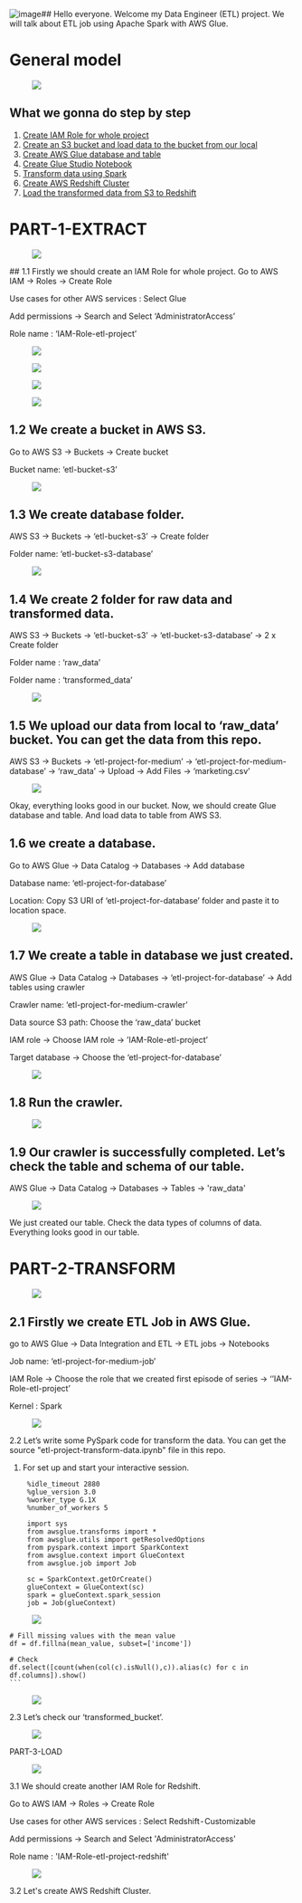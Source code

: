 ![image](https://github.com/user-attachments/assets/5a620835-75c0-4636-925a-ca252587ec2b)## Hello everyone. Welcome my Data Engineer (ETL) project. We will talk about ETL job using Apache Spark with AWS Glue.

# General model
<figure>
  <img src="img/tongthe.png">
</figure>

## What we gonna do step by step
1. [Create IAM Role for whole project](#create-ıam-role-for-whole-project)
2. [Create an S3 bucket and load data to the bucket from our local](#create-an-s3)
3. [Create AWS Glue database and table](#create-aws-glue-database-and-table)
4. [Create Glue Studio Notebook](#create-glue-studio-notebook)
5. [Transform data using Spark](#transform-data-using-spark)
6. [Create AWS Redshift Cluster](#create-aws-redshift-cluster)
7. [Load the transformed data from S3 to Redshift](#load-the-transformed-data-from-s3-to-redshift)
# PART-1-EXTRACT
<figure>
  <img src="img/extract.png">
</figure>
## 1.1  Firstly we should create an IAM Role for whole project.
Go to AWS IAM → Roles → Create Role

Use cases for other AWS services : Select Glue

Add permissions → Search and Select ‘AdministratorAccess’

Role name : ‘IAM-Role-etl-project’
<figure>
  <img src="img/IAM_role_step1.png">
</figure>
<figure>
  <img src="img/IAM_role_step2.png">
</figure>
<figure>
  <img src="img/IAM_role_step3.png">
</figure>
<figure>
  <img src="img/IAM.png">
</figure>

## 1.2  We create a bucket in AWS S3.
Go to AWS S3 → Buckets → Create bucket

Bucket name: ‘etl-bucket-s3’
<figure>
  <img src="img/create_bucket.png">
</figure>

## 1.3 We create database folder.
AWS S3 → Buckets → ‘etl-bucket-s3’ → Create folder

Folder name: ‘etl-bucket-s3-database’

<figure>
  <img src="img/bucket_db.png">
</figure>

## 1.4 We create 2 folder for raw data and transformed data.
AWS S3 → Buckets → ‘etl-bucket-s3’ → ‘etl-bucket-s3-database’ → 2 x Create folder

Folder name : ‘raw_data’

Folder name : ‘transformed_data’


<figure>
  <img src="img/bucket_db2.png">
</figure>

## 1.5 We upload our data from local to ‘raw_data’ bucket. You can get the data from this repo.
AWS S3 → Buckets → ‘etl-project-for-medium’ → ‘etl-project-for-medium-database’ → ‘raw_data’ → Upload → Add Files → ‘marketing.csv’

<figure>
  <img src="img/upload_csv.png">
</figure>
Okay, everything looks good in our bucket. Now, we should create Glue database and table. And load data to table from AWS S3.

## 1.6 we create a database.
Go to AWS Glue → Data Catalog → Databases → Add database

Database name: ‘etl-project-for-database’

Location: Copy S3 URI of ‘etl-project-for-database’ folder and paste it to location space.

<figure>
  <img src="img/glue_create_database.png">
</figure>

## 1.7 We create a table in database we just created.
AWS Glue → Data Catalog → Databases → ‘etl-project-for-database’ → Add tables using crawler

Crawler name: ‘etl-project-for-medium-crawler’

Data source S3 path: Choose the ‘raw_data’ bucket

IAM role → Choose IAM role → ’IAM-Role-etl-project’

Target database → Choose the ‘etl-project-for-database’
<figure>
  <img src="img/glue_crawler_table.png">
</figure>

## 1.8 Run the crawler.

<figure>
  <img src="img/run_crawler.png">
</figure>

## 1.9 Our crawler is successfully completed. Let’s check the table and schema of our table.
AWS Glue → Data Catalog → Databases → Tables → 'raw_data'
<figure>
  <img src="img/table_data.png">
</figure>
We just created our table. Check the data types of columns of data. Everything looks good in our table.

# PART-2-TRANSFORM
<figure>
  <img src="img/transform.png">
</figure>

## 2.1 Firstly we create ETL Job in AWS Glue.

go to AWS Glue → Data Integration and ETL → ETL jobs → Notebooks

Job name: ‘etl-project-for-medium-job’

IAM Role → Choose the role that we created first episode of series → ‘’IAM-Role-etl-project’

Kernel : Spark
<figure>
  <img src="img/create_notebook.png">
</figure
  
## 2.2 Let’s write some PySpark code for transform the data. You can get the source "etl-project-transform-data.ipynb" file in this repo.

1. For set up and start your interactive session.
   ```
    %idle_timeout 2880
    %glue_version 3.0
    %worker_type G.1X
    %number_of_workers 5

    import sys
    from awsglue.transforms import *
    from awsglue.utils import getResolvedOptions
    from pyspark.context import SparkContext
    from awsglue.context import GlueContext
    from awsglue.job import Job

    sc = SparkContext.getOrCreate()
    glueContext = GlueContext(sc)
    spark = glueContext.spark_session
    job = Job(glueContext)
    ```
<figure>
  <img src="img/spark1.png">
</figure
2. Create a DynamicFrame from a table in the AWS Glue Data Catalog and display its schema.
    ```
    dyf = glueContext.create_dynamic_frame.from_catalog(database='etl-project-for-database', table_name='raw_data')
    dyf.printSchema()
    ```
3. Convert the DynamicFrame to a Spark DataFrame and display a sample of the data.
    ```
    df = dyf.toDF()
    df.show(10)
    ```
4. Drop columns that we don't need it.
    ```
    df = df["id","year_birth","education","marital_status","income","dt_customer"]
    df.show(10)
    ```
5. Check NaN values for each column.
    ```
    from pyspark.sql.functions import *
    df.select([count(when(col(c).isNull(),c)).alias(c) for c in df.columns]).show()
    ```
6. There are 24 NaN values in "income" column. Let's fill NaN values with mean.
    ```
    # Calculate the mean value of the column
    mean_value = df.select(mean(col('income'))).collect()[0][0]

    # Fill missing values with the mean value
    df = df.fillna(mean_value, subset=['income'])

    # Check
    df.select([count(when(col(c).isNull(),c)).alias(c) for c in df.columns]).show()
    ```
<figure>
  <img src="img/spark2.png">
</figure
7. Write the data to our S3 Bucket named "transformed_data" as csv.
    ```
  df.write \
      .format("csv") \
      .mode("append") \
      .option("header", "true") \
      .save("s3://etl-bucket-s3/etl-bucket-s3-database/transformed_data/")
    ```
8. Write the data to our S3 Bucket named "transformed_data" as json.
     ```
  df.write \
      .format("json") \
      .mode("append") \
      .save("s3://etl-project-for-medium/etl-project-for-medium-database/transformed_data/")
     ```
     
## 2.3 Let’s check our ‘transformed_bucket’.
<figure>
  <img src="img/check.png">
</figure

# PART-3-LOAD

<figure>
  <img src="img/load.png">
</figure
  
## 3.1 We should create another IAM Role for Redshift.
Go to AWS IAM → Roles → Create Role

Use cases for other AWS services : Select Redshift - Customizable

Add permissions → Search and Select 'AdministratorAccess'

Role name : 'IAM-Role-etl-project-redshift'
<figure>
  <img src="img/redshift.png">
</figure

## 3.2 Let's create AWS Redshift Cluster.


